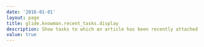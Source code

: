 ```yaml
---
date: '2016-01-01'
layout: page
title: glide.knowman.recent_tasks.display
description: Show tasks to which an article has been recently attached.
value: true
---
```

